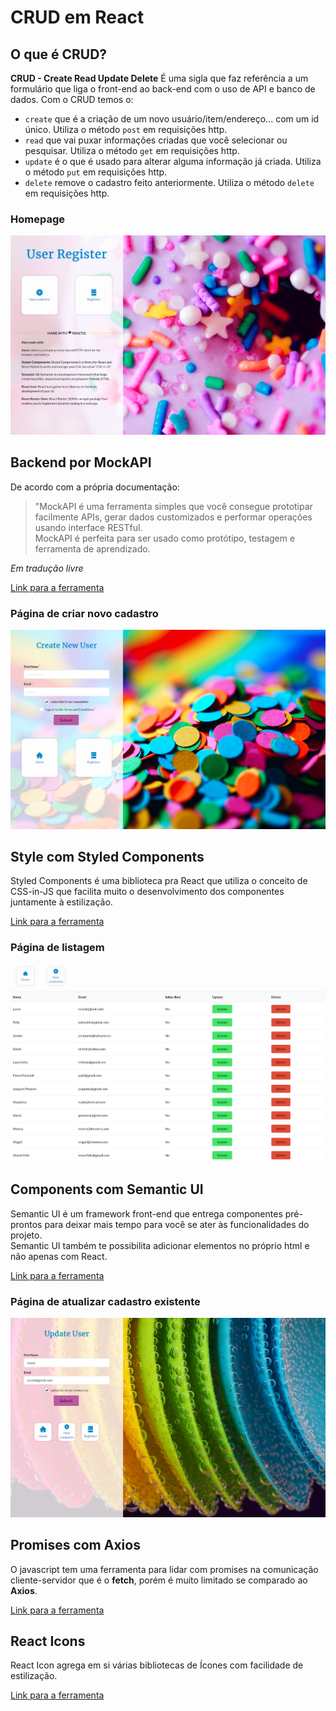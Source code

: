 # CRUD em React

## O que é CRUD?

**CRUD - Create Read Update Delete**
É uma sigla que faz referência a um formulário que liga o front-end ao back-end com o uso de API e banco de dados.
Com o CRUD temos o:

- `create` que é a criação de um novo usuário/item/endereço... com um id único. Utiliza o método `post` em requisições http.
- `read` que vai puxar informações criadas que você selecionar ou pesquisar. Utiliza o método `get` em requisições http.
- `update` é o que é usado para alterar alguma informação já criada. Utiliza o método `put` em requisições http.
- `delete` remove o cadastro feito anteriormente. Utiliza o método `delete` em requisições http.

### Homepage

![Homepage](./src/images/home_img.png)

## Backend por MockAPI

De acordo com a própria documentação:

> "MockAPI é uma ferramenta simples que você consegue prototipar facilmente APIs, gerar dados customizados e performar operações usando interface RESTful.<br> MockAPI é perfeita para ser usado como protótipo, testagem e ferramenta de aprendizado.

*Em tradução livre*

[Link para a ferramenta](https://mockapi.io/docs)

### Página de criar novo cadastro

![Create](./src/images/create_img.png)

## Style com Styled Components

Styled Components é uma biblioteca pra React que utiliza o conceito de CSS-in-JS que facilita muito o desenvolvimento dos componentes juntamente à estilização.

[Link para a ferramenta](https://styled-components.com/)

### Página de listagem

![List](./src/images/list_img.png)

## Components com Semantic UI

Semantic UI é um framework front-end que entrega componentes pré-prontos para deixar mais tempo para você se ater às funcionalidades do projeto.<br>
Semantic UI também te possibilita adicionar elementos no próprio html e não apenas com React.

[Link para a ferramenta](https://react.semantic-ui.com/)

### Página de atualizar cadastro existente

![Update](./src/images/update_img.png)

## Promises com Axios

O javascript tem uma ferramenta para lidar com promises na comunicação cliente-servidor que é o **fetch**, porém é muito limitado se comparado ao **Axios**.

[Link para a ferramenta](https://axios-http.com/)

## React Icons

React Icon agrega em si várias bibliotecas de Ícones com facilidade de estilização.

[Link para a ferramenta](https://react-icons.github.io/react-icons/)
